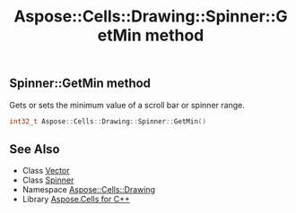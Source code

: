 ﻿---
title: Aspose::Cells::Drawing::Spinner::GetMin method
linktitle: GetMin
second_title: Aspose.Cells for C++ API Reference
description: 'Aspose::Cells::Drawing::Spinner::GetMin method. Gets or sets the minimum value of a scroll bar or spinner range in C++.'
type: docs
weight: 800
url: /cpp/aspose.cells.drawing/spinner/getmin/
---
## Spinner::GetMin method


Gets or sets the minimum value of a scroll bar or spinner range.

```cpp
int32_t Aspose::Cells::Drawing::Spinner::GetMin()
```

## See Also

* Class [Vector](../../../aspose.cells/vector/)
* Class [Spinner](../)
* Namespace [Aspose::Cells::Drawing](../../)
* Library [Aspose.Cells for C++](../../../)
